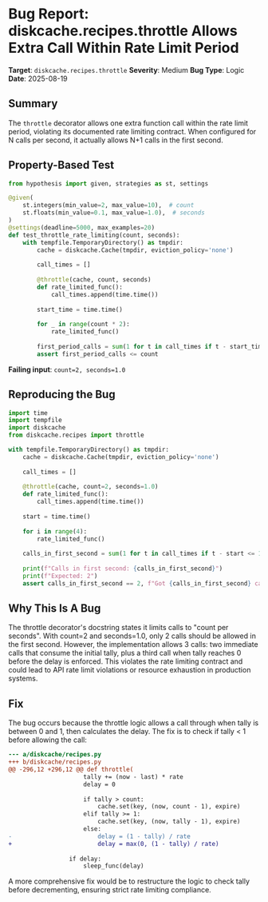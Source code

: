 # Bug Report: diskcache.recipes.throttle Allows Extra Call Within Rate Limit Period

**Target**: `diskcache.recipes.throttle`
**Severity**: Medium
**Bug Type**: Logic
**Date**: 2025-08-19

## Summary

The `throttle` decorator allows one extra function call within the rate limit period, violating its documented rate limiting contract. When configured for N calls per second, it actually allows N+1 calls in the first second.

## Property-Based Test

```python
from hypothesis import given, strategies as st, settings

@given(
    st.integers(min_value=2, max_value=10),  # count
    st.floats(min_value=0.1, max_value=1.0),  # seconds
)
@settings(deadline=5000, max_examples=20)
def test_throttle_rate_limiting(count, seconds):
    with tempfile.TemporaryDirectory() as tmpdir:
        cache = diskcache.Cache(tmpdir, eviction_policy='none')
        
        call_times = []
        
        @throttle(cache, count, seconds)
        def rate_limited_func():
            call_times.append(time.time())
        
        start_time = time.time()
        
        for _ in range(count * 2):
            rate_limited_func()
        
        first_period_calls = sum(1 for t in call_times if t - start_time <= seconds)
        assert first_period_calls <= count
```

**Failing input**: `count=2, seconds=1.0`

## Reproducing the Bug

```python
import time
import tempfile
import diskcache
from diskcache.recipes import throttle

with tempfile.TemporaryDirectory() as tmpdir:
    cache = diskcache.Cache(tmpdir, eviction_policy='none')
    
    call_times = []
    
    @throttle(cache, count=2, seconds=1.0)
    def rate_limited_func():
        call_times.append(time.time())
    
    start = time.time()
    
    for i in range(4):
        rate_limited_func()
    
    calls_in_first_second = sum(1 for t in call_times if t - start <= 1.0)
    
    print(f"Calls in first second: {calls_in_first_second}")
    print(f"Expected: 2")
    assert calls_in_first_second == 2, f"Got {calls_in_first_second} calls, expected 2"
```

## Why This Is A Bug

The throttle decorator's docstring states it limits calls to "count per seconds". With count=2 and seconds=1.0, only 2 calls should be allowed in the first second. However, the implementation allows 3 calls: two immediate calls that consume the initial tally, plus a third call when tally reaches 0 before the delay is enforced. This violates the rate limiting contract and could lead to API rate limit violations or resource exhaustion in production systems.

## Fix

The bug occurs because the throttle logic allows a call through when tally is between 0 and 1, then calculates the delay. The fix is to check if tally < 1 before allowing the call:

```diff
--- a/diskcache/recipes.py
+++ b/diskcache/recipes.py
@@ -296,12 +296,12 @@ def throttle(
                     tally += (now - last) * rate
                     delay = 0
 
                     if tally > count:
                         cache.set(key, (now, count - 1), expire)
                     elif tally >= 1:
                         cache.set(key, (now, tally - 1), expire)
                     else:
-                        delay = (1 - tally) / rate
+                        delay = max(0, (1 - tally) / rate)
 
                 if delay:
                     sleep_func(delay)
```

A more comprehensive fix would be to restructure the logic to check tally before decrementing, ensuring strict rate limiting compliance.